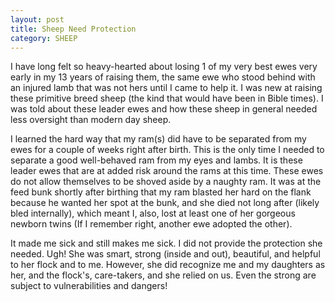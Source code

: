 ```yaml
---
layout: post
title: Sheep Need Protection
category: SHEEP
---
```


I have long felt so heavy-hearted about losing 1 of my very best ewes very early in my 13 years of raising them, the same ewe who stood behind with an injured lamb that was not hers until I came to help it. I was new at raising these primitive breed sheep (the kind that would have been in Bible times). I was told about these leader ewes and how these sheep in general needed less oversight than modern day sheep.

I learned the hard way that my ram(s) did have to be separated from my ewes for a couple of weeks right after birth. This is the only time I needed to separate a good well-behaved ram from my eyes and lambs. It is these leader ewes that are at added risk around the rams at this time. These ewes do not allow themselves to be shoved aside by a naughty ram. It was at the feed bunk shortly after birthing that my ram blasted her hard on the flank because he wanted her spot at the bunk, and she died not long after (likely bled internally), which meant I, also, lost at least one of her gorgeous newborn twins (If I remember right, another ewe adopted the other).

It made me sick and still makes me sick. I did not provide the protection she needed. Ugh! She was smart, strong (inside and out), beautiful, and helpful to her flock and to me. However, she did recognize me and my daughters as her, and the flock's, care-takers, and she relied on  us. Even the strong are subject to vulnerabilities and dangers!